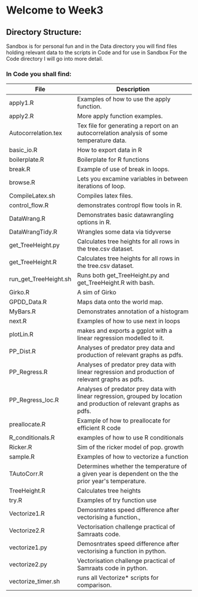 # Welcome to Week3

## Directory Structure:

Sandbox is for personal fun and in the Data directory you will find files holding relevant data to the scripts in Code and for use in Sandbox
For the Code directory I will go into more detail.

### In Code you shall find:
 
 File       | Description
 ------------- | -------------
 apply1.R | Examples of how to use the apply function.
 apply2.R | More apply function examples.
 Autocorrelation.tex | Tex file for generating a report on an autocorrelation analysis of some temperature data.
 basic_io.R | How to export data in R
 boilerplate.R | Boilerplate for R functions
 break.R | Example of use of break in loops.
 browse.R | Lets you excamine variables in between iterations of loop.
 CompileLatex.sh | Compiles latex files.
 control_flow.R | demonstrates contropl flow tools in R.
 DataWrang.R | Demonstrates basic datawrangling options in R.
 DataWrangTidy.R | Wrangles some data via tidyverse
 get_TreeHeight.py | Calculates tree heights for all rows in the tree.csv dataset.
 get_TreeHeight.R | Calculates tree heights for all rows in the tree.csv dataset.
 run_get_TreeHeight.sh | Runs both get_TreeHeight.py and get_TreeHeight.R with bash.
 Girko.R | A sim of Girko
 GPDD_Data.R | Maps data onto the world map.
 MyBars.R | Demonstrates annotation of a histogram
 next.R | Examples of how to use next in loops
 plotLin.R | makes and exports a ggplot with a linear regression modelled to it.
 PP_Dist.R | Analyses of predator prey data and production of relevant graphs as pdfs.
 PP_Regress.R | Analyses of predator prey data with linear regression and production of relevant graphs as pdfs.
 PP_Regress_loc.R | Analyses of predator prey data with linear regression, grouped by location and production of relevant graphs as pdfs.
 preallocate.R | Example of how to preallocate for efficient R code
 R_conditionals.R | examples of how to use R conditionals
 Ricker.R | Sim of the ricker model of pop. growth
 sample.R | Examples of how to vectorize a function
 TAutoCorr.R | Determines whether the temperature of a given year is dependent on the the prior year's temperature.
 TreeHeight.R | Calculates tree heights
 try.R | Examples of try function use
 Vectorize1.R | Demosntrates speed difference after vectorising a function.,
 Vectorize2.R | Vectorisation challenge practical of Samraats code.
 vectorize1.py | Demosntrates speed difference after vectorising a function in python.
 vectorize2.py | Vectorisation challenge practical of Samraats code in python.
 vectorize_timer.sh | runs all Vectorize* scripts for comparison.

